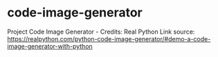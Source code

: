 # code-image-generator
Project Code Image Generator - Credits: Real Python
Link source: https://realpython.com/python-code-image-generator/#demo-a-code-image-generator-with-python

